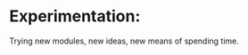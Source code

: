 Experimentation:
=======================

Trying new modules, new ideas, new means of spending time.